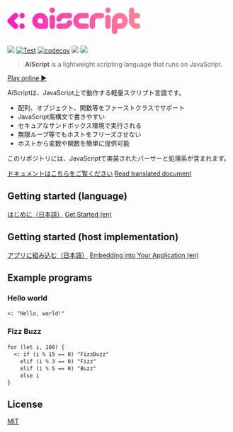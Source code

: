 <h1><img src="./aiscript.png" alt="AiScript" width="300"></h1>

[![](https://img.shields.io/npm/v/@syuilo/aiscript.svg?style=flat-square)](https://www.npmjs.com/package/@syuilo/aiscript)
[![Test](https://github.com/syuilo/aiscript/actions/workflows/test.yml/badge.svg)](https://github.com/syuilo/aiscript/actions/workflows/test.yml)
[![codecov](https://codecov.io/gh/syuilo/aiscript/branch/master/graph/badge.svg?token=R6IQZ3QJOL)](https://codecov.io/gh/syuilo/aiscript)
[![](https://img.shields.io/badge/license-MIT-444444.svg?style=flat-square)](http://opensource.org/licenses/MIT)
[![](https://img.shields.io/badge/PRs-welcome-brightgreen.svg?style=flat-square&logo=github)](http://makeapullrequest.com)

> **AiScript** is a lightweight scripting language that runs on JavaScript.

[Play online ▶](https://aiscript-dev.github.io/aiscript/)

AiScriptは、JavaScript上で動作する軽量スクリプト言語です。

* 配列、オブジェクト、関数等をファーストクラスでサポート
* JavaScript風構文で書きやすい
* セキュアなサンドボックス環境で実行される
* 無限ループ等でもホストをフリーズさせない
* ホストから変数や関数を簡単に提供可能

このリポジトリには、JavaScriptで実装されたパーサーと処理系が含まれます。

[ドキュメントはこちらをご覧ください](https://aiscript-dev.github.io/ja/)
[Read translated document](https://aiscript-dev.github.io/en/)

## Getting started (language)
[はじめに（日本語）](https://aiscript-dev.github.io/ja/guides/get-started.html)
[Get Started (en)](https://aiscript-dev.github.io/en/guides/get-started.html)

## Getting started (host implementation)
[アプリに組み込む（日本語）](https://aiscript-dev.github.io/ja/guides/implementation.html)
[Embedding into Your Application (en)](https://aiscript-dev.github.io/en/guides/get-started.html)

## Example programs
### Hello world
```
<: "Hello, world!"
```

### Fizz Buzz
```
for (let i, 100) {
  <: if (i % 15 == 0) "FizzBuzz"
    elif (i % 3 == 0) "Fizz"
    elif (i % 5 == 0) "Buzz"
    else i
}
```

## License
[MIT](LICENSE)
